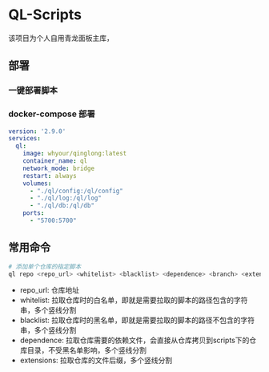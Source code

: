 # QL-Scripts

该项目为个人自用青龙面板主库，

## 部署
### 一键部署脚本

### docker-compose 部署

```yml
version: '2.9.0'
services:
  ql:
    image: whyour/qinglong:latest
    container_name: ql
    network_mode: bridge
    restart: always
    volumes:
      - "./ql/config:/ql/config"
      - "./ql/log:/ql/log"
      - "./ql/db:/ql/db"
    ports:
      - "5700:5700"
```

## 常用命令

```sh
# 添加单个仓库的指定脚本
ql repo <repo_url> <whitelist> <blacklist> <dependence> <branch> <extensions>
```

- repo_url: 仓库地址
- whitelist: 拉取仓库时的白名单，即就是需要拉取的脚本的路径包含的字符串，多个竖线分割
- blacklist: 拉取仓库时的黑名单，即就是需要拉取的脚本的路径不包含的字符串，多个竖线分割
- dependence: 拉取仓库需要的依赖文件，会直接从仓库拷贝到scripts下的仓库目录，不受黑名单影响，多个竖线分割
- extensions: 拉取仓库的文件后缀，多个竖线分割
